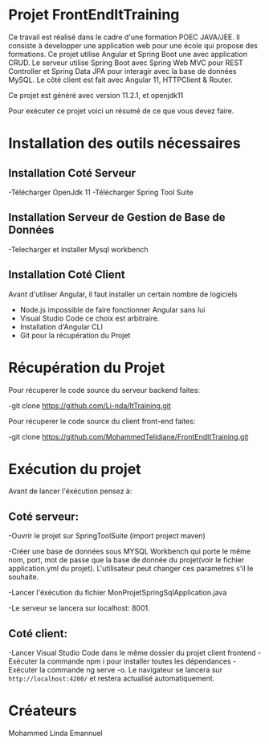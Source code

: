 # Projet FrontEndItTraining

Ce travail est réalisé dans le cadre d'une formation POEC JAVA/JEE. Il consiste à developper une application web pour une école qui propose des formations.
Ce projet utilise Angular et Spring Boot une avec application CRUD.
Le serveur  utilise Spring Boot avec Spring Web MVC pour REST Controller et Spring Data JPA pour interagir avec la base de données MySQL. Le côté client est fait avec Angular 11, HTTPClient & Router.

Ce projet est généré avec version 11.2.1, et openjdk11

Pour exécuter ce projet voici un résumé de ce que vous devez faire.

# Installation des outils nécessaires
## Installation Coté Serveur
-Télécharger OpenJdk 11
-Télécharger Spring Tool Suite
## Installation Serveur de Gestion de Base de Données
-Telecharger et installer Mysql  workbench
## Installation Coté Client
Avant d'utiliser Angular, il faut installer un certain nombre de logiciels
- Node.js impossible de faire fonctionner Angular sans lui
- Visual Studio Code ce choix est arbitraire.
- Installation d'Angular CLI
- Git pour la récupération du Projet
# Récupération du Projet
Pour récuperer le  code source du serveur backend faites:

-git clone https://github.com/Li-nda/ItTraining.git 

Pour récuperer le  code source du client front-end faites:

-git clone https://github.com/MohammedTelidjane/FrontEndItTraining.git

# Exécution du projet
Avant de lancer l'éxécution pensez à:
## Coté serveur:
-Ouvrir le projet sur SpringToolSuite (import project maven)

-Créer une base de données sous MYSQL Workbench qui porte le même nom, port, mot de passe que la base de donnée du projet(voir le fichier application.yml du projet). L'utilisateur peut changer ces parametres s'il le souhaite.

-Lancer l'éxécution du fichier MonProjetSpringSqlApplication.java

-Le serveur se lancera sur localhost: 8001.

## Coté client:
-Lancer Visual Studio Code dans le même dossier du projet client frontend
-Exécuter la commande npm i pour installer toutes les dépendances
-Exécuter la commande ng serve -o. Le navigateur se lancera sur `http://localhost:4200/` et restera actualisé automatiquement.

# Créateurs
Mohammed
Linda
Emannuel


